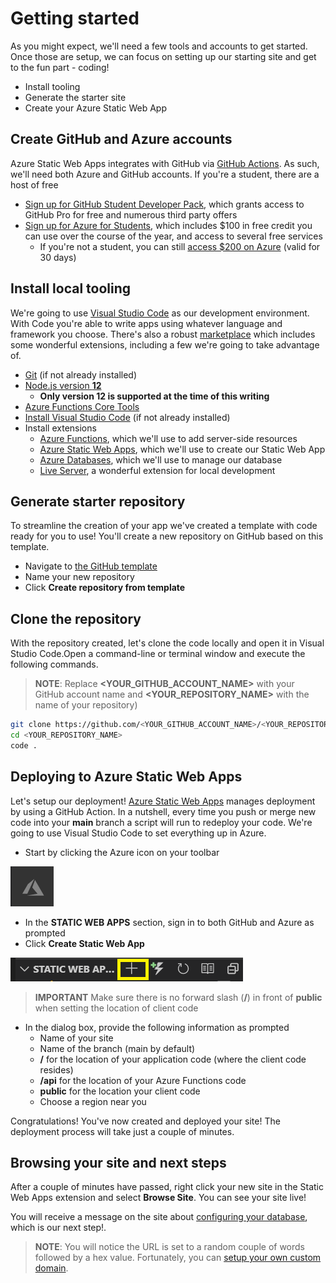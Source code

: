 # Getting started

As you might expect, we'll need a few tools and accounts to get started. Once those are setup, we can focus on setting up our starting site and get to the fun part - coding!

- Install tooling
- Generate the starter site
- Create your Azure Static Web App

## Create GitHub and Azure accounts

Azure Static Web Apps integrates with GitHub via [GitHub Actions](https://github.com/features/actions). As such, we'll need both Azure and GitHub accounts. If you're a student, there are a host of free 

- [Sign up for GitHub Student Developer Pack](https://education.github.com/pack), which grants access to GitHub Pro for free and numerous third party offers
- [Sign up for Azure for Students](https://aka.ms/a4s), which includes $100 in free credit you can use over the course of the year, and access to several free services
  - If you're not a student, you can still [access $200 on Azure](https://azure.microsoft.com/free) (valid for 30 days)

## Install local tooling

We're going to use [Visual Studio Code](https://code.visualstudio.com) as our development environment. With Code you're able to write apps using whatever language and framework you choose. There's also a robust [marketplace](https://marketplace.visualstudio.com/vscode) which includes some wonderful extensions, including a few we're going to take advantage of.

- [Git](https://git-scm.com/downloads) (if not already installed)
- [Node.js version **12**](https://nodejs.org/dist/latest-v12.x/)
  - **Only version 12 is supported at the time of this writing**
- [Azure Functions Core Tools](https://www.npmjs.com/package/azure-functions-core-tools)
- [Install Visual Studio Code](https://code.visualstudio.com) (if not already installed)
- Install extensions
  - [Azure Functions](https://marketplace.visualstudio.com/items?itemName=ms-azuretools.vscode-azurefunctions), which we'll use to add server-side resources
  - [Azure Static Web Apps](https://marketplace.visualstudio.com/items?itemName=ms-azuretools.vscode-azurestaticwebapps), which we'll use to create our Static Web App
  - [Azure Databases](https://marketplace.visualstudio.com/items?itemName=ms-azuretools.vscode-cosmosdb), which we'll use to manage our database
  - [Live Server](https://marketplace.visualstudio.com/items?itemName=ritwickdey.LiveServer), a wonderful extension for local development

## Generate starter repository

To streamline the creation of your app we've created a template with code ready for you to use! You'll create a new repository on GitHub based on this template.

- Navigate to [the GitHub template](https://github.com/geektrainer/aswa-starter/generate)
- Name your new repository
- Click **Create repository from template**

## Clone the repository

With the repository created, let's clone the code locally and open it in Visual Studio Code.Open a command-line or terminal window and execute the following commands.

> **NOTE**: Replace **\<YOUR_GITHUB_ACCOUNT_NAME\>** with your GitHub account name and **\<YOUR_REPOSITORY_NAME\>** with the name of your repository)

```bash
git clone https://github.com/<YOUR_GITHUB_ACCOUNT_NAME>/<YOUR_REPOSITORY_NAME>
cd <YOUR_REPOSITORY_NAME>
code .
```

## Deploying to Azure Static Web Apps

Let's setup our deployment! [Azure Static Web Apps](https://docs.microsoft.com/azure/static-web-apps/overview) manages deployment by using a GitHub Action. In a nutshell, every time you push or merge new code into your **main** branch a script will run to redeploy your code. We're going to use Visual Studio Code to set everything up in Azure. 

- Start by clicking the Azure icon on your toolbar

![Azure logo](images/Azure.png)

- In the **STATIC WEB APPS** section, sign in to both GitHub and Azure as prompted
- Click **Create Static Web App**

![Create static web app](images/create-static-webapp.png)

> **IMPORTANT** Make sure there is no forward slash (**/**) in front of **public** when setting the location of client code

- In the dialog box, provide the following information as prompted
  - Name of your site
  - Name of the branch (main by default)
  - **/** for the location of your application code (where the client code resides)
  - **/api** for the location of your Azure Functions code
  - **public** for the location your client code
  - Choose a region near you

Congratulations! You've now created and deployed your site! The deployment process will take just a couple of minutes.

## Browsing your site and next steps

After a couple of minutes have passed, right click your new site in the Static Web Apps extension and select **Browse Site**. You can see your site live!

You will receive a message on the site about [configuring your database](configuring-database.md), which is our next step!.

> **NOTE**: You will notice the URL is set to a random couple of words followed by a hex value. Fortunately, you can [setup your own custom domain](https://docs.microsoft.com/azure/static-web-apps/custom-domain).
